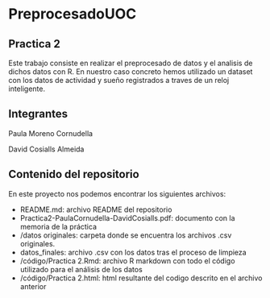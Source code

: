 # PreprocesadoUOC

## Practica 2

Este trabajo consiste en realizar el preprocesado de datos y el analisis de dichos datos con R. En nuestro caso concreto hemos utilizado un dataset con los datos de actividad y sueño registrados a traves de un reloj inteligente.


## Integrantes

Paula Moreno Cornudella

David Cosialls Almeida

## Contenido del repositorio

En este proyecto nos podemos encontrar los siguientes archivos:

- README.md: archivo README del repositorio
-  Practica2-PaulaCornudella-DavidCosialls.pdf: documento con la memoria de la práctica
- /datos originales: carpeta donde se encuentra los archivos .csv originales.
- datos_finales: archivo .csv con los datos tras el proceso de limpieza
- /código/Practica 2.Rmd: archivo R markdown con todo el código utilizado para el análisis de los datos
- /código/Practica 2.html: html resultante del codigo descrito en el archivo anterior
